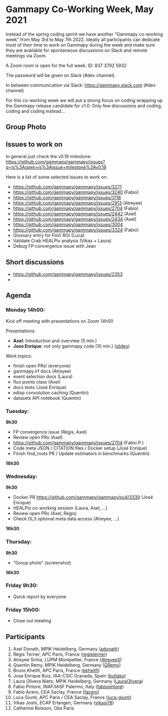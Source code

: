 # Gammapy Co-Working Week, May 2021

Instead of the spring coding sprint we have another "Gammapy co-working week" from May 3rd to May 7th 2022.
Ideally all participants can dedicate most of their time to work on Gammapy during the week and make sure
they are available for spontaneous discussions on Slack and remote meetings via Zoom.

A Zoom room is open for the full week. ID: 837 3792 5932

The password will be given on Slack (#dev channel).

In between communication via Slack: https://gammapy.slack.com (#dev channel)

For this co-working week we will put a strong focus on coding wrapping up the Gammapy release candidate for v1.0.
Only few discussions and coding, coding and coding instead...

## Group Photo



## Issues to work on

In general just check the v0.19 milestone: https://github.com/gammapy/gammapy/issues?q=is%3Aopen+is%3Aissue+milestone%3Av0.19

Here is a list of some selected issues to work on:
- https://github.com/gammapy/gammapy/issues/3271
- https://github.com/gammapy/gammapy/issues/3240 (Fabio)
- https://github.com/gammapy/gammapy/issues/3118
- https://github.com/gammapy/gammapy/issues/2913 (Atreyee)
- https://github.com/gammapy/gammapy/issues/2704 (Fabio)
- https://github.com/gammapy/gammapy/issues/2442 (Axel)
- https://github.com/gammapy/gammapy/issues/2434 (Axel)
- https://github.com/gammapy/gammapy/issues/3004
- https://github.com/gammapy/gammapy/issues/3324 (Fabio)
- Glossary entry for FoV/ ROI (Luca)
- Validate Crab HEALPix analysis (Vikas + Laura)
- Debug FP convergence issue with Jean

## Short discussions
- https://github.com/gammapy/gammapy/issues/2353
-

## Agenda

### Monday 14h00:
Kick off meeting with presentations on Zoom 14h00

Presentations:
- **Axel**: Introduction and overview (5 min.)
- **Jose Enrique**: not only gammapy code (10 min.) ([slides](slides/devops.pdf))


Work topics:

- finish open PRs! (everyone)
- gammapy.irf docs (Atreyee)
- event selection docs (Laura)
- flux points class (Axel)
- docs tests (José Enrique)
- edisp convolution caching (Quentin)
- datasets API notebook (Quentin)

### Tuesday:

**9h30**
- FP convergence issue (Régis, Axel)
- Review open PRs (Axel)
- https://github.com/gammapy/gammapy/issues/2704 (Fabio P.)
- Code meta JSON / CITATION files / Docker setup (José Enrique)
- Finish find_roots PR / Update estimators in benchmarks (Quentin) 

**16h30**


### Wednesday:
**9h30**
- Docker PR https://github.com/gammapy/gammapy/pull/3339 (José Enrique)
- HEALPix co-working session (Laura, Axel, ...)
- Review open PRs (Axel, Régis)
- Check DL3 optional meta data access (Atreyee, ...)

**16h30**

### Thursday:
**9h30**
- "Group photo" (screenshot)

**16h30**



### Friday 9h30:
- Quick report by everyone

### Friday 15h00:
- Close out meeting

## Participants
1. Axel Donath, MPIK Heidelberg, Germany ([adonath](https://github.com/adonath))
2. Régis Terrier, APC Paris, France ([registerrier](https://github.com/registerrier))
3. Atreyee Sinha, LUPM Montpellier, France ([AtreyeeS](https://github.com/AtreyeeS))
4. Quentin Remy, MPIK Heidelberg, Germany ([QRemy](https://github.com/QRemy))
5. Bruno Khelifi, APC Paris, France ([bkhelifi](https://github.com/bkhelifi))
6. Jose Enrique Ruiz, IAA-CSIC Granada, Spain ([bultako](https://github.com/bultako))
7. Laura Olivera Nieto, MPIK Heidelberg, Germany ([LauraOlivera](https://github.com/LauraOlivera))
8. Fabio Pintore, INAF/IASF Palermo, Italy ([fabiopintore](https://github.com/fabiopintore))
9. Fabio Acero, CEA Saclay, France ([facero](https://github.com/facero))
10. Luca Giunti, APC Paris / CEA Saclay, France ([luca-giunti](https://github.com/luca-giunti))
11. Vikas Joshi, ECAP Erlangen, Germany ([vikasj78](https://github.com/vikasj87))
12. Catherine Boisson, Obs Paris
